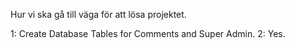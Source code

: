 Hur vi ska gå till väga för att lösa projektet.

1: Create Database Tables for Comments and Super Admin.
2: Yes.